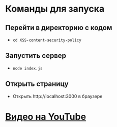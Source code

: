 # Команды для запуска

## Перейти в директорию с кодом
- `cd XSS-content-security-policy` 
## Запустить сервер
- `node index.js`
## Открыть страницу
- Открыть http://localhost:3000 в браузере

# [Видео на YouTube](https://youtu.be/EZU3rdpXDoE)

